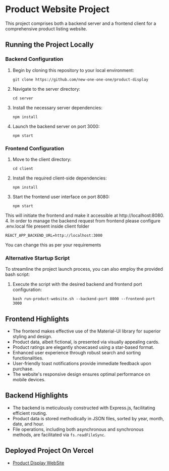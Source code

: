 # Product Website Project

This project comprises both a backend server and a frontend client for a comprehensive product listing website.

## Running the Project Locally

### Backend Configuration

1. Begin by cloning this repository to your local environment:
   ```
   git clone https://github.com/new-one-one-one/product-display
   ```

2. Navigate to the server directory:
   ```
   cd server
   ```

3. Install the necessary server dependencies:
   ```
   npm install
   ```

4. Launch the backend server on port 3000:
   ```
   npm start
   ```

### Frontend Configuration

1. Move to the client directory:
   ```
   cd client
   ```

2. Install the required client-side dependencies:
   ```
   npm install
   ```

3. Start the frontend user interface on port 8080:
   ```
   npm start
   ```

This will initiate the frontend and make it accessible at http://localhost:8080.
4. In order to manage the backend request from frontend please configure .env.local file present inside client folder
```
REACT_APP_BACKEND_URL=http://localhost:3000 
```

You can change this as per your requirements

### Alternative Startup Script

To streamline the project launch process, you can also employ the provided bash script:

1. Execute the script with the desired backend and frontend port configuration:
   ```
   bash run-product-website.sh --backend-port 8000 --frontend-port 3000
   ```

## Frontend Highlights

- The frontend makes effective use of the Material-UI library for superior styling and design.
- Product data, albeit fictional, is presented via visually appealing cards.
- Product ratings are elegantly showcased using a star-based format.
- Enhanced user experience through robust search and sorting functionalities.
- User-friendly toast notifications provide immediate feedback upon purchase.
- The website's responsive design ensures optimal performance on mobile devices.

## Backend Highlights

- The backend is meticulously constructed with Express.js, facilitating efficient routing.
- Product data is stored methodically in JSON files, sorted by year, month, date, and hour.
- File operations, including both asynchronous and synchronous methods, are facilitated via `fs.readFileSync`.

## Deployed Project On Vercel

- [Product Display WebSite](https://product-display-frontend.vercel.app/)

